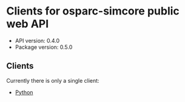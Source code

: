 # Clients for osparc-simcore public web API

- API version: 0.4.0
- Package version: 0.5.0

## Clients

Currently there is only a single client:

- [Python](../clients/python/docs/auto_generated_docs/README.md)
